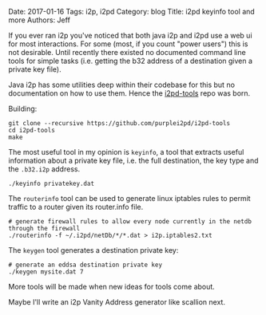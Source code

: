 Date: 2017-01-16
Tags: i2p, i2pd
Category: blog
Title: i2pd keyinfo tool and more
Authors: Jeff

If you ever ran i2p you've noticed that both java i2p and i2pd use a web ui for most interactions. For some (most, if you count "power users") this is not desirable. Until recently there existed no documented command line tools for simple tasks (i.e. getting the b32 address of a destination given a private key file).

Java i2p has some utilities deep within their codebase for this but no documentation on how to use them. Hence the [i2pd-tools](https://github.com/purplei2p/i2pd) repo was born.

Building:

    git clone --recursive https://github.com/purplei2pd/i2pd-tools
    cd i2pd-tools
    make 

The most useful tool in my opinion is `keyinfo`, a tool that extracts useful information about a private key file, i.e. the full destination, the key type and the `.b32.i2p` address.

    ./keyinfo privatekey.dat

The `routerinfo` tool can be used to generate linux iptables rules to permit traffic to a router given its router.info file.

    # generate firewall rules to allow every node currently in the netdb through the firewall
    ./routerinfo -f ~/.i2pd/netDb/*/*.dat > i2p.iptables2.txt

The `keygen` tool generates a destination private key:

    # generate an eddsa destination private key
    ./keygen mysite.dat 7
    
    
More tools will be made when new ideas for tools come about. 

Maybe I'll write an i2p Vanity Address generator like scallion next.


